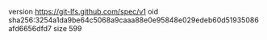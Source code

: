 version https://git-lfs.github.com/spec/v1
oid sha256:3254a1da9be64c5068a9caaa88e0e95848e029edeb60d51935086afd6656dfd7
size 599
